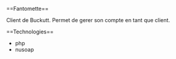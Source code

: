 ==Fantomette==

Client de Buckutt.
Permet de gerer son compte en tant que client.

==Technologies==
* php
* nusoap


